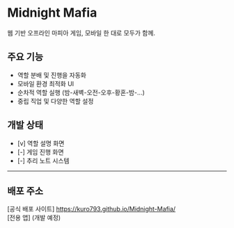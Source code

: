 # Midnight Mafia
웹 기반 오프라인 마피아 게임, 모바일 한 대로 모두가 함께.

## 주요 기능
- 역할 분배 및 진행을 자동화
- 모바일 환경 최적화 UI
- 순차적 역할 실행 (밤-새벽-오전-오후-황혼-밤-...)
- 중립 직업 및 다양한 역할 설정

## 개발 상태
- [v] 역할 설명 화면
- [-] 게임 진행 화면
- [-] 추리 노트 시스템

---

## 배포 주소
[공식 배포 사이트] https://kuro793.github.io/Midnight-Mafia/  
[전용 앱] (개발 예정)

